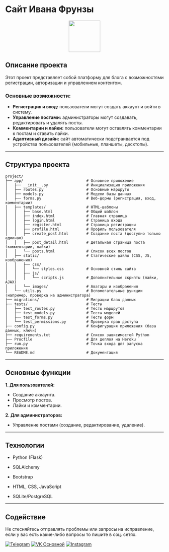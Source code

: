 # Сайт Ивана Фрунзы

<div id="header" align="center">
  <img src="https://media.giphy.com/media/M9gbBd9nbDrOTu1Mqx/giphy.gif" width="100"/>
</div>

## Описание проекта
Этот проект представляет собой платформу для блога с возможностями регистрации, авторизации и управлением контентом. 

### Основные возможности:
- **Регистрация и вход:** пользователи могут создать аккаунт и войти в систему.
- **Управление постами:** администраторы могут создавать, редактировать и удалять посты.
- **Комментарии и лайки:** пользователи могут оставлять комментарии к постам и ставить лайки.
- **Адаптивный дизайн:** сайт автоматически подстраивается под устройства пользователей (мобильные, планшеты, десктопы).

---

## Структура проекта
```
project/
├── app/                            # Основное приложение
│   ├── __init__.py                 # Инициализация приложения
│   ├── routes.py                   # Основные маршруты
│   ├── models.py                   # Модели базы данных
│   ├── forms.py                    # Веб-формы (регистрация, вход, комментарии)
│   ├── templates/                  # HTML-шаблоны
│   │   ├── base.html               # Общий шаблон
│   │   ├── index.html              # Главная страница
│   │   ├── login.html              # Страница входа
│   │   ├── register.html           # Страница регистрации
│   │   ├── profile.html            # Профиль пользователя
│   │   ├── create_post.html        # Создание поста (доступно только админам)
│   │   ├── post_detail.html        # Детальная страница поста (комментарии, лайки)
│   │   └── posts.html              # Список всех постов
│   ├── static/                     # Статические файлы (CSS, JS, изображения)
│   │   ├── css/
│   │   │   └── styles.css          # Основной стиль сайта
│   │   ├── js/
│   │   │   └── scripts.js          # Дополнительные скрипты (лайки, AJAX)
│   │   └── images/                 # Аватары и изображения
│   └── utils.py                    # Вспомогательные функции (например, проверка на администратора)
├── migrations/                     # Миграции базы данных
├── tests/                          # Тесты
│   ├── test_routes.py              # Тесты маршрутов
│   ├── test_models.py              # Тесты моделей
│   ├── test_forms.py               # Тесты форм
│   └── test_permissions.py         # Проверка прав доступа
├── config.py                       # Конфигурация приложения (база данных, ключи)
├── requirements.txt                # Список зависимостей Python
├── Procfile                        # Для деплоя на Heroku
├── run.py                          # Точка входа для запуска приложения
└── README.md                       # Документация
```
---

## Основные функции

**1. Для пользователей:**
- Создание аккаунта.
- Просмотр постов.
- Лайки и комментарии.

**2. Для администраторов:**
- Управление постами (создание, редактирование, удаление).
---

## Технологии

- Python (Flask)

- SQLAlchemy

- Bootstrap

- HTML, CSS, JavaScript

- SQLite/PostgreSQL

---

## Содействие

Не стесняйтесь отправлять проблемы или запросы на исправление, если у вас есть какие-либо вопросы то пишите в соц. сетях.

[![Telegram](https://img.shields.io/badge/Telegram-2CA5E0?style=for-the-badge&logo=telegram&logoColor=white)](https://t.me/iv_frunza)
[![VK Основной](https://img.shields.io/badge/VK%20Основной-4A76A8?style=for-the-badge&logo=vk&logoColor=white)](https://vk.com/iv.frunza)
[![Instagram](https://img.shields.io/badge/Instagram-E4405F?style=for-the-badge&logo=instagram&logoColor=white)](https://instagram.com/iv.frunza)
